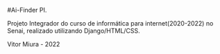 #Ai-Finder PI.

Projeto Integrador do curso de informática para internet(2020-2022) no Senai, realizado utilizando Django/HTML/CSS.

Vitor Miura - 2022